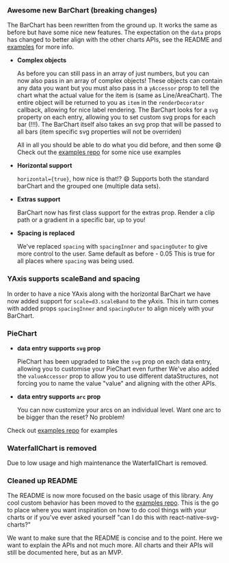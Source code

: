 ### Awesome new BarChart (breaking changes)

The BarChart has been rewritten from the ground up. It works the same as before
but have some nice new features. The expectation on the `data` props has changed to better align with the other charts APIs, see the README and [examples](https://github.com/JesperLekland/react-native-svg-charts-examples) for more info.

* **Complex objects**

    As before you can still pass in an array of just numbers, but you can now also pass in an array of complex objects! These objects can contain any data you want but you must also
    pass in a `yAccessor` prop to tell the chart what the actual value for the item is (same as Line/AreaChart).
    The entire object will be returned to you as `item` in the `renderDecorator` callback, allowing for nice label rendering.
    The BarChart looks for a `svg` property on each entry, allowing you to set custom svg props for each bar (!!!).
    The BarChart itself also takes an svg prop that will be passed to all bars (item specific svg properties will not be overriden)

    All in all you should be able to do what you did before, and then some 😄 Check out the [examples repo](https://github.com/JesperLekland/react-native-svg-charts-examples) for some nice use examples


* **Horizontal support**

    `horizontal={true}`, how nice is that!? 😄 Supports both the standard barChart and the grouped one (multiple data sets).

* **Extras support**

    BarChart now has first class support for the extras prop.
Render a clip path or a gradient in a specific bar, up to you!

* **Spacing is replaced**

    We've replaced `spacing` with `spacingInner` and `spacingOuter` to give more control to the user. Same default as before - 0.05
This is true for all places where `spacing` was being used.

### YAxis supports scaleBand and spacing

In order to have a nice YAxis along with the horizontal BarChart we have now added support for `scale=d3.scaleBand` to the yAxis.
This in turn comes with added props `spacingInner` and `spacingOuter` to align nicely with your BarChart.


### PieChart

* **data entry supports `svg` prop**

    PieChart has been upgraded to take the `svg` prop on each data entry, allowing you to customise your PieChart even further
We've also added the `valueAccessor` prop to allow you to use different dataStructures, not forcing you to name the value "value" and aligning with the other APIs.

* **data entry supports `arc` prop**

    You can now customize your arcs on an individual level. Want one arc to be bigger than the reset? No problem!

Check out [examples repo](https://github.com/JesperLekland/react-native-svg-charts-examples) for examples

### WaterfallChart is removed

Due to low usage and high maintenance the WaterfallChart is removed.

### Cleaned up README

The README is now more focused on the basic usage of this library. Any cool custom behavior has been moved to the [examples repo](https://github.com/JesperLekland/react-native-svg-charts-examples).
This is the go to place where you want inspiration on how to do cool things with your charts or if you've ever asked yourself "can I do this with react-native-svg-charts?"

We want to make sure that the README is concise and to the point. Here we want to explain the APIs and not much more.
All charts and their APIs will still be documented here, but as an MVP.




